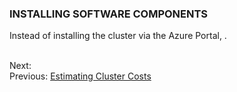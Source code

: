 
### **INSTALLING SOFTWARE COMPONENTS**
Instead of installing the cluster via the Azure Portal, .



\
Next: \
Previous: [Estimating Cluster Costs](.\02_costs.html)
